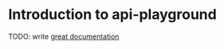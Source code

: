 # Introduction to api-playground

TODO: write [great documentation](http://jacobian.org/writing/what-to-write/)
